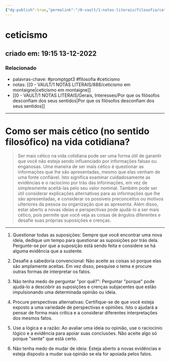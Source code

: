 ```yaml
---
{"dg-publish":true,"permalink":"/0-vault/1-notas-literais/filosofia/ceticismo/","tags":["promptgpt3","filosofia","ceticismo"],"dgHomeLink":true,"dgShowLocalGraph":true,"dgShowFileTree":true,"dgEnableSearch":true}
---
```


# ceticismo
## criado em: 19:15 13-12-2022

### Relacionado
- palavras-chave: #promptgpt3 #filosofia #ceticismo 
- notas: [[0 - VAULT/1 NOTAS LITERAIS/888/ceticismo em montaigne\|ceticismo em montaigne]]
- [[0 - VAULT/1 NOTAS LITERAIS/Gerais, Interesses/Por que os filósofos desconfiam dos seus sentidos\|Por que os filósofos desconfiam dos seus sentidos]]
---
# Como ser mais cético (no sentido filosófico) na vida cotidiana?


> Ser mais cético na vida cotidiana pode ser uma forma útil de garantir que você não esteja sendo influenciado por informações falsas ou enganosas. Uma maneira de ser mais cético é questionar as informações que lhe são apresentadas, mesmo que elas venham de uma fonte confiável. Isto significa examinar cuidadosamente as evidências e o raciocínio por trás das informações, em vez de simplesmente aceitá-las pelo seu valor nominal. Também pode ser útil considerar explicações alternativas para as informações que lhe são apresentadas, e considerar os possíveis preconceitos ou motivos ulteriores da pessoa ou organização que as apresenta. Além disso, estar aberto a novas ideias e perspectivas pode ajudá-lo a ser mais cético, pois permite que você veja as coisas de ângulos diferentes e desafie suas próprias suposições e crenças.

---

1. Questionar todas as suposições: Sempre que você encontrar uma nova ideia, dedique um tempo para questionar as suposições por trás dela. Pergunte-se por que a suposição está sendo feita e considere se há alguma evidência que a sustente.

2. Desafie a sabedoria convencional: Não aceite as coisas só porque elas são amplamente aceitas. Em vez disso, pesquise o tema e procure outras formas de interpretar os fatos.

3. Não tenha medo de perguntar "por quê?": Perguntar "porque" pode ajudá-lo a descobrir as suposições e crenças subjacentes que estão impulsionando uma determinada opinião ou ideia.

4. Procure perspectivas alternativas: Certifique-se de que você esteja exposto a uma variedade de perspectivas e opiniões. Isto o ajudará a pensar de forma mais crítica e a considerar diferentes interpretações dos mesmos fatos.

5. Use a lógica e a razão: Ao avaliar uma ideia ou opinião, use o raciocínio lógico e a evidência para apoiar suas conclusões. Não aceite algo só porque "sente" que está certo.

6. Não tenha medo de mudar de ideia: Esteja aberto a novas evidências e esteja disposto a mudar sua opinião se ela for apoiada pelos fatos.
